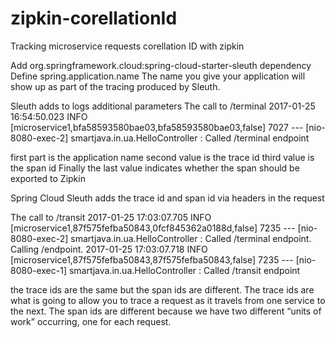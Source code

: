 # zipkin-corellationId
Tracking microservice requests corellation ID with zipkin


Add org.springframework.cloud:spring-cloud-starter-sleuth dependency
Define spring.application.name
The name you give your application will show up as part of the tracing produced by Sleuth.

Sleuth adds to logs additional parameters
The call to /terminal
2017-01-25 16:54:50.023  INFO [microservice1,bfa58593580bae03,bfa58593580bae03,false] 7027 --- [nio-8080-exec-2] smartjava.in.ua.HelloController          : Called /terminal endpoint

first part is the application name
second value is the trace id
third value is the span id
Finally the last value indicates whether the span should be exported to Zipkin
 
Spring Cloud Sleuth adds the trace id and span id via headers in the request

The call to /transit
2017-01-25 17:03:07.705  INFO [microservice1,87f575fefba50843,0fcf845362a0188d,false] 7235 --- [nio-8080-exec-2] smartjava.in.ua.HelloController          : Called /terminal endpoint. Calling /endpoint.
2017-01-25 17:03:07.718  INFO [microservice1,87f575fefba50843,87f575fefba50843,false] 7235 --- [nio-8080-exec-1] smartjava.in.ua.HelloController          : Called /transit endpoint

the trace ids are the same but the span ids are different. The trace ids are what is going to allow you to trace a request as it travels from one service to the next. The span ids are different because we have two different “units of work” occurring, one for each request.